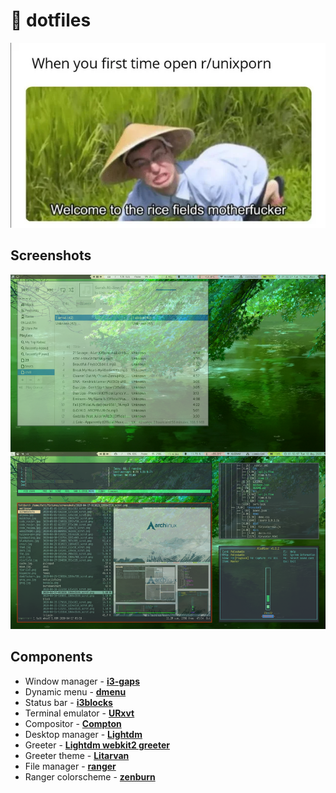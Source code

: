 # :wrench: dotfiles

![intro](img/ricefield.jpg)

## Screenshots
![Overall](img/music_on_statusbar.png?raw=true)

## Components
* Window manager - [**i3-gaps**](https://github.com/Airblader/i3)
* Dynamic menu - [**dmenu**](https://tools.suckless.org/dmenu/)
* Status bar - [**i3blocks**](https://github.com/vivien/i3blocks)
* Terminal emulator - [**URxvt**](http://software.schmorp.de/pkg/rxvt-unicode.html)
* Compositor - [**Compton**](https://github.com/yshui/picom)
* Desktop manager - [**Lightdm**](https://github.com/canonical/lightdm)
* Greeter - [**Lightdm webkit2 greeter**](https://github.com/antergos/web-greeter)
* Greeter theme - [**Litarvan**](https://github.com/Litarvan/lightdm-webkit-theme-litarvan)
* File manager - [**ranger**](https://ranger.github.io/index.html)
* Ranger colorscheme - [**zenburn**](http://dotshare.it/dots/706/)


